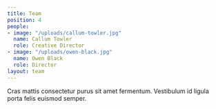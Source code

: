```yaml
---
title: Team
position: 4
people:
- image: "/uploads/callum-towler.jpg"
  name: Callum Towler
  role: Creative Director
- image: "/uploads/owen-black.jpg"
  name: Owen Black
  role: Director
layout: team
---
```


Cras mattis consectetur purus sit amet fermentum. Vestibulum id ligula porta felis euismod semper.